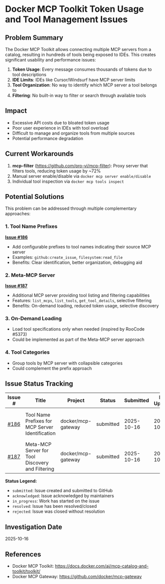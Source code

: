 # Docker MCP Toolkit Token Usage and Tool Management Issues

## Problem Summary
The Docker MCP Toolkit allows connecting multiple MCP servers from a catalog, resulting in hundreds of tools being exposed to IDEs. This creates significant usability and performance issues:

1. **Token Usage**: Every message consumes thousands of tokens due to tool descriptions
2. **IDE Limits**: IDEs like Cursor/Windsurf have MCP server limits
3. **Tool Organization**: No way to identify which MCP server a tool belongs to
4. **Filtering**: No built-in way to filter or search through available tools

## Impact
- Excessive API costs due to bloated token usage
- Poor user experience in IDEs with tool overload
- Difficult to manage and organize tools from multiple sources
- Potential performance degradation

## Current Workarounds
1. **mcp-filter** (https://github.com/pro-vi/mcp-filter): Proxy server that filters tools, reducing token usage by ~72%
2. Manual server enable/disable via `docker mcp server enable/disable`
3. Individual tool inspection via `docker mcp tools inspect`

## Potential Solutions
This problem can be addressed through multiple complementary approaches:

### 1. Tool Name Prefixes
**[Issue #186](https://github.com/docker/mcp-gateway/issues/186)**
- Add configurable prefixes to tool names indicating their source MCP server
- Examples: `github:create_issue`, `filesystem:read_file`
- Benefits: Clear identification, better organization, debugging aid

### 2. Meta-MCP Server
**[Issue #187](https://github.com/docker/mcp-gateway/issues/187)**
- Additional MCP server providing tool listing and filtering capabilities
- Features: `list_mcps`, `list_tools`, `get_tool_details`, selective filtering
- Benefits: On-demand loading, reduced token usage, selective discovery

### 3. On-Demand Loading
- Load tool specifications only when needed (inspired by RooCode #5373)
- Could be implemented as part of the Meta-MCP server approach

### 4. Tool Categories
- Group tools by MCP server with collapsible categories
- Could complement the prefix approach

## Issue Status Tracking

| Issue # | Title | Project | Status | Submitted | Last Updated | Notes |
|---------|-------|---------|--------|-----------|--------------|-------|
| [#186](https://github.com/docker/mcp-gateway/issues/186) | Tool Name Prefixes for MCP Server Identification | docker/mcp-gateway | submitted | 2025-10-16 | 2025-10-16 | Feature request for configurable tool name prefixes |
| [#187](https://github.com/docker/mcp-gateway/issues/187) | Meta-MCP Server for Tool Discovery and Filtering | docker/mcp-gateway | submitted | 2025-10-16 | 2025-10-16 | Feature request for gateway-style MCP server |

**Status Legend:**
- `submitted`: Issue created and submitted to GitHub
- `acknowledged`: Issue acknowledged by maintainers
- `in_progress`: Work has started on the issue
- `resolved`: Issue has been resolved/closed
- `rejected`: Issue was closed without resolution

## Investigation Date
2025-10-16

## References
- Docker MCP Toolkit: https://docs.docker.com/ai/mcp-catalog-and-toolkit/toolkit/
- Docker MCP Gateway: https://github.com/docker/mcp-gateway
